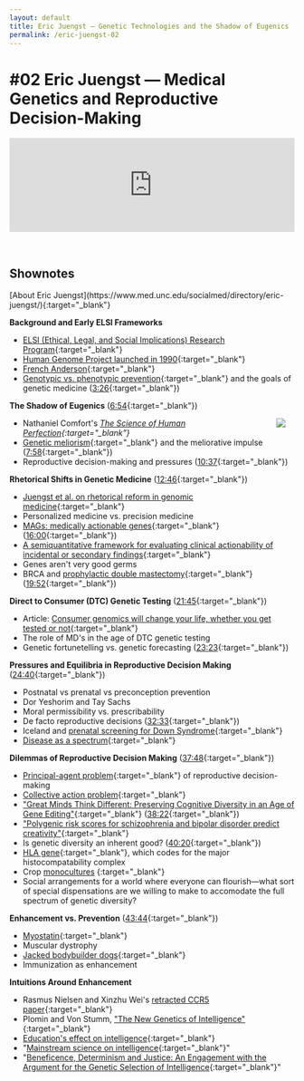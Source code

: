 ```yaml
---
layout: default
title: Eric Juengst — Genetic Technologies and the Shadow of Eugenics
permalink: /eric-juengst-02
--- 
```

<h1>#02 Eric Juengst — Medical Genetics and Reproductive Decision-Making</h1>

<iframe width="100%" height="166" scrolling="no" frameborder="no" allow="autoplay" src="https://w.soundcloud.com/player/?url=https%3A//api.soundcloud.com/tracks/736444390&color=%236b4fc5&auto_play=false&hide_related=false&show_comments=true&show_user=true&show_reposts=false&show_teaser=true"></iframe>

&nbsp;

<h2> Shownotes </h2>
[About Eric Juengst](https://www.med.unc.edu/socialmed/directory/eric-juengst/){:target="_blank"}

**Background and Early ELSI Frameworks**
* [ELSI (Ethical, Legal, and Social Implications) Research Program](https://www.genome.gov/Funded-Programs-Projects/ELSI-Research-Program-ethical-legal-social-implications){:target="_blank"}
* [Human Genome Project launched in 1990](https://www.genome.gov/25520329/online-education-kit-1990-launch-of-the-human-genome-project){:target="_blank"}
* [French Anderson](https://en.wikipedia.org/wiki/William_French_Anderson){:target="_blank"}
* [Genotypic vs. phenotypic prevention](https://www.ncbi.nlm.nih.gov/pubmed/8664384){:target="_blank"} and the goals of genetic medicine ([3:26](https://soundcloud.com/user-50307279/medical-genetics-and-reproductive-decision-making-eric-juengst#t=3:26){:target="_blank"})


**The Shadow of Eugenics** ([6:54](https://soundcloud.com/user-50307279/medical-genetics-and-reproductive-decision-making-eric-juengst#t=6:54){:target="_blank"})

<div style="float: right; margin: 0px 15px"><a target="_blank"  href="https://www.amazon.com/gp/product/B009B5ST5S/ref=as_li_tl?ie=UTF8&camp=1789&creative=9325&creativeASIN=B009B5ST5S&linkCode=as2&tag=adamgreen0a-20&linkId=d17474a8df3da35d260f3dc08a741283"><img border="0" src="//ws-na.amazon-adsystem.com/widgets/q?_encoding=UTF8&MarketPlace=US&ASIN=B009B5ST5S&ServiceVersion=20070822&ID=AsinImage&WS=1&Format=_SL160_&tag=adamgreen0a-20" ></a><img src="//ir-na.amazon-adsystem.com/e/ir?t=adamgreen0a-20&l=am2&o=1&a=B009B5ST5S" width="1" height="1"  alt="" style="border:none !important; !important;"/></div>

* Nathaniel Comfort's *[The Science of Human Perfection](link){:target="_blank"}*
* [Genetic meliorism](https://journalofethics.ama-assn.org/article/why-does-shift-personalized-medicine-precision-health-and-wellness-genomics-matter/2018-09){:target="_blank"} and the meliorative impulse ([7:58](https://soundcloud.com/user-50307279/medical-genetics-and-reproductive-decision-making-eric-juengst#t=7:58){:target="_blank"}) 
* Reproductive decision-making and pressures ([10:37](https://soundcloud.com/user-50307279/medical-genetics-and-reproductive-decision-making-eric-juengst#t=10:37){:target="_blank"})


**Rhetorical Shifts in Genetic Medicine** ([12:46](https://soundcloud.com/user-50307279/medical-genetics-and-reproductive-decision-making-eric-juengst#t=12:46){:target="_blank"})
* [Juengst et al. on rhetorical reform in genomic medicine](https://www.ncbi.nlm.nih.gov/pmc/articles/PMC5153661/){:target="_blank"}
* Personalized medicine vs. precision medicine
* [MAGs: medically actionable genes](https://www.ncbi.nlm.nih.gov/clinvar/docs/acmg/){:target="_blank"} ([16:00](https://soundcloud.com/user-50307279/medical-genetics-and-reproductive-decision-making-eric-juengst#t=16:00){:target="_blank"})
* [A semiquantitative framework for evaluating clinical actionability of incidental or secondary findings](https://www.ncbi.nlm.nih.gov/pmc/articles/PMC4752935/){:target="_blank"}
* Genes aren't very good germs
* BRCA and [prophylactic double mastectomy](https://www.mayoclinic.org/tests-procedures/mastectomy/in-depth/prophylactic-mastectomy/art-20047221){:target="_blank"} ([19:52](https://soundcloud.com/user-50307279/medical-genetics-and-reproductive-decision-making-eric-juengst#t=19:52){:target="_blank"})

**Direct to Consumer (DTC) Genetic Testing** ([21:45](https://soundcloud.com/user-50307279/medical-genetics-and-reproductive-decision-making-eric-juengst#t=21:45){:target="_blank"})

* Article: [Consumer genomics will change your life, whether you get tested or not](https://genomebiology.biomedcentral.com/articles/10.1186/s13059-018-1506-1){:target="_blank"}
* The role of MD's in the age of DTC genetic testing
* Genetic fortunetelling vs. genetic forecasting ([23:23](https://soundcloud.com/user-50307279/medical-genetics-and-reproductive-decision-making-eric-juengst#t=23:23){:target="_blank"})

**Pressures and Equilibria in Reproductive Decision Making** ([24:40](https://soundcloud.com/user-50307279/medical-genetics-and-reproductive-decision-making-eric-juengst#t=24:40){:target="_blank"})
* Postnatal vs prenatal vs preconception prevention
* Dor Yeshorim and Tay Sachs
* Moral permissibility vs. prescribability
* De facto reproductive decisions ([32:33](https://soundcloud.com/user-50307279/medical-genetics-and-reproductive-decision-making-eric-juengst#t=32:33){:target="_blank"})
* Iceland and [prenatal screening for Down Syndrome](https://icelandmag.is/article/fact-check-no-iceland-not-systematically-eradicating-down-syndrome){:target="_blank"}
* [Disease as a spectrum](https://en.wikipedia.org/wiki/Spectrum_disorder){:target="_blank"} 

**Dilemmas of Reproductive Decision Making** ([37:48](https://soundcloud.com/user-50307279/medical-genetics-and-reproductive-decision-making-eric-juengst#t=37:48){:target="_blank"})
* [Principal-agent problem](https://en.wikipedia.org/wiki/Principal%E2%80%93agent_problem){:target="_blank"} of reproductive decision-making
* [Collective action problem](https://en.wikipedia.org/wiki/Collective_action_problem){:target="_blank"}
* ["Great Minds Think Different: Preserving Cognitive Diversity in an Age of Gene Editing"](https://philpapers.org/go.pl?id=ANOGMT&proxyId=&u=https%3A%2F%2Fphilpapers.org%2Farchive%2FANOGMT.pdf){:target="_blank"} ([38:22](https://soundcloud.com/user-50307279/medical-genetics-and-reproductive-decision-making-eric-juengst#t=38:22){:target="_blank"})
* ["Polygenic risk scores for schizophrenia and bipolar disorder predict creativity"](https://www.nature.com/articles/nn.4040?proof=true){:target="_blank"}
* Is genetic diversity an inherent good? ([40:20](https://soundcloud.com/user-50307279/medical-genetics-and-reproductive-decision-making-eric-juengst#t=40:20){:target="_blank"}) 
* [HLA gene](https://en.wikipedia.org/wiki/Human_leukocyte_antigen){:target="_blank"}, which codes for the major histocompatability complex
* Crop [monocultures](https://en.wikipedia.org/wiki/Monoculture) {:target="_blank"}
* Social arrangements for a world where everyone can flourish—what sort of special dispensations are we willing to make to accomodate the full spectrum of genetic diversity?


**Enhancement vs. Prevention** ([43:44](https://soundcloud.com/user-50307279/medical-genetics-and-reproductive-decision-making-eric-juengst#t=43:44){:target="_blank"})
* [Myostatin](https://en.wikipedia.org/wiki/Myostatin){:target="_blank"}
* Muscular dystrophy 
* [Jacked bodybuilder dogs](https://www.google.com/search?rlz=1C1CHBF_enUS851US851&biw=958&bih=999&tbm=isch&sxsrf=ACYBGNQhCKBeROEmfYSGAiXV2kPlg0sufA%3A1577851359083&sa=1&ei=3xkMXrOTBMPXtAbdq6uQAQ&q=myostatin+dog&oq=myostatin+dog&gs_l=img.3..0l2j0i7i30l6j0i5i30j0i8i30.3812.3812..4074...0.0..0.105.286.2j1......0....1..gws-wiz-img.......35i39.zaN5FVFHiu4&ved=0ahUKEwjz_o-uwuHmAhXDK80KHd3VChIQ4dUDCAc&uact=5){:target="_blank"}
* Immunization as enhancement

**Intuitions Around Enhancement**
* Rasmus Nielsen and Xinzhu Wei's [retracted CCR5 paper](https://www.nature.com/articles/s41591-019-0637-6){:target="_blank"}
* Plomin and Von Stumm, ["The New Genetics of Intelligence"](http://www.nature.com/doifinder/10.1038/nrg.2017.104){:target="_blank"}
* [Education's effect on intelligence](http://doi.apa.org/getdoi.cfm?doi=10.1037/a0038981){:target="_blank"}
* "[Mainstream science on intelligence](http://linkinghub.elsevier.com/retrieve/pii/S0160289697900118){:target="_blank"}" 
* "[Beneficence, Determinism and Justice: An Engagement with the Argument for the Genetic Selection of Intelligence](http://doi.wiley.com/10.1111/j.1467-8519.2005.00422.x){:target="_blank"}"